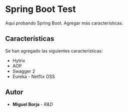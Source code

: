 # Spring Boot Test

Aquí probando Spring Boot. Agregar más características.

## Características

Se han agregado las siguientes características:

* Hytrix
* AOP
* Swagger 2
* Eureka - Netflix OSS

## Autor

* **Miguel Borja** - *R&D*
